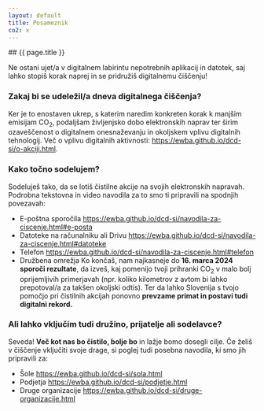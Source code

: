 ```yaml
---
layout: default
title: Posameznik
co2: x
---
```


<div class="block" markdown="1">
## {{ page.title }}

Ne ostani ujet/a v digitalnem labirintu nepotrebnih aplikacij in datotek, saj lahko stopiš korak naprej in se pridružiš digitalnemu čiščenju!

### Zakaj bi se udeležil/a dneva digitalnega čiščenja?
Ker je to enostaven ukrep, s katerim naredim konkreten korak k manjšim emisijam CO<sub>2</sub>, podaljšam življenjsko dobo elektronskih naprav ter širim ozaveščenost o digitalnem onesnaževanju in okoljskem vplivu digitalnih tehnologij. Več o vplivu digitalnih aktivnosti: https://ewba.github.io/dcd-si/o-akciji.html. 

### Kako točno sodelujem?
Sodeluješ tako, da se lotiš čistilne akcije na svojih elektronskih napravah. Podrobna tekstovna in video navodila za to smo ti pripravili na spodnjih povezavah: 
- E-poštna sporočila https://ewba.github.io/dcd-si/navodila-za-ciscenje.html#e-posta
- Datoteke na računalniku ali Drivu https://ewba.github.io/dcd-si/navodila-za-ciscenje.html#datoteke
- Telefon https://ewba.github.io/dcd-si/navodila-za-ciscenje.html#telefon
- Družbena omrežja
Ko končaš, nam najkasneje do **16. marca 2024** **sporoči rezultate**, da izveš, kaj pomenijo tvoji prihranki CO<sub>2</sub> v malo bolj oprijemljivih primerjavah (npr. koliko kilometrov z avtom bi lahko prepotoval/a za takšen okoljski odtis). Ter da lahko Slovenija s tvojo pomočjo pri čistilnih akcijah ponovno **prevzame primat in postavi tudi digitalni rekord.**

### Ali lahko vključim tudi družino, prijatelje ali sodelavce?
Seveda! **Več kot nas bo čistilo, bolje bo** in lažje bomo dosegli cilje. Če želiš v čiščenje vključiti svoje drage, si poglej tudi posebna navodila, ki smo jih pripravili za:
- Šole https://ewba.github.io/dcd-si/sola.html
- Podjetja https://ewba.github.io/dcd-si/podjetje.html
- Druge organizacije https://ewba.github.io/dcd-si/druge-organizacije.html
</div>
